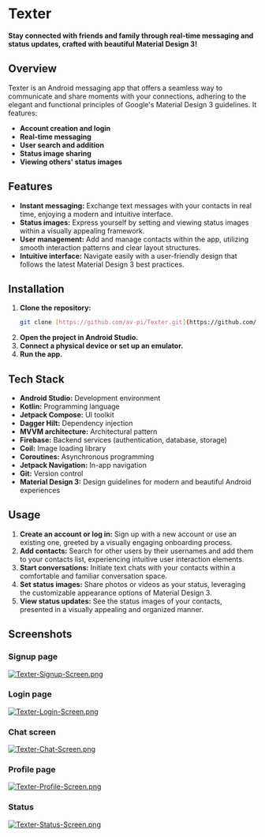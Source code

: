 # Texter 

**Stay connected with friends and family through real-time messaging and status updates, crafted with beautiful Material Design 3!**

## Overview

Texter is an Android messaging app that offers a seamless way to communicate and share moments with your connections, adhering to the elegant and functional principles of Google's Material Design 3 guidelines. It features:

- **Account creation and login**
- **Real-time messaging**
- **User search and addition**
- **Status image sharing**
- **Viewing others' status images**

## Features

- **Instant messaging:** Exchange text messages with your contacts in real time, enjoying a modern and intuitive interface.
- **Status images:** Express yourself by setting and viewing status images within a visually appealing framework.
- **User management:** Add and manage contacts within the app, utilizing smooth interaction patterns and clear layout structures.
- **Intuitive interface:** Navigate easily with a user-friendly design that follows the latest Material Design 3 best practices.

## Installation

1. **Clone the repository:**
   ```bash
   git clone [https://github.com/av-pi/Texter.git](https://github.com/av-pi/Texter.git): [https://github.com/av-pi/Texter.git](https://github.com/av-pi/Texter.git)
   
2. **Open the project in Android Studio.**
3. **Connect a physical device or set up an emulator.**
4. **Run the app.**

## Tech Stack

- **Android Studio:** Development environment
- **Kotlin:** Programming language
- **Jetpack Compose:** UI toolkit
- **Dagger Hilt:** Dependency injection
- **MVVM architecture:** Architectural pattern
- **Firebase:** Backend services (authentication, database, storage)
- **Coil:** Image loading library
- **Coroutines:** Asynchronous programming
- **Jetpack Navigation:** In-app navigation
- **Git:** Version control
- **Material Design 3:** Design guidelines for modern and beautiful Android experiences

## Usage

1. **Create an account or log in:** Sign up with a new account or use an existing one, greeted by a visually engaging onboarding process.
2. **Add contacts:** Search for other users by their usernames and add them to your contacts list, experiencing intuitive user interaction elements.
3. **Start conversations:** Initiate text chats with your contacts within a comfortable and familiar conversation space.
4. **Set status images:** Share photos or videos as your status, leveraging the customizable appearance options of Material Design 3.
5. **View status updates:** See the status images of your contacts, presented in a visually appealing and organized manner.

## Screenshots

### Signup page
[![Texter-Signup-Screen.png](https://i.postimg.cc/3x42mcxk/Texter-Signup-Screen.png)](https://postimg.cc/Yv74w8g7)

### Login page
[![Texter-Login-Screen.png](https://i.postimg.cc/02Hp6sPg/Texter-Login-Screen.png)](https://postimg.cc/2VhqJg1T)

### Chat screen
[![Texter-Chat-Screen.png](https://i.postimg.cc/PxPPmG29/Texter-Chat-Screen.png)](https://postimg.cc/cgGxSzqB)

### Profile page
[![Texter-Profile-Screen.png](https://i.postimg.cc/ZnNnM8kL/Texter-Profile-Screen.png)](https://postimg.cc/CnFwZfxZ)

### Status
[![Texter-Status-Screen.png](https://i.postimg.cc/cLhRhSBL/Texter-Status-Screen.png)](https://postimg.cc/cvKt1Pzp)
